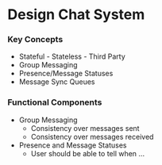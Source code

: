 # Design Chat System 

### Key Concepts
- Stateful - Stateless - Third Party 
- Group Messaging 
- Presence/Message Statuses 
- Message Sync Queues 

### Functional Components 
- Group Messaging 
    - Consistency over messages sent 
    - Consistency over messages received 
- Presence and Message Statuses 
    - User should be able to tell when ...

    